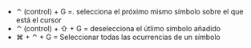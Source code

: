 - ⌃ (control) + G =. selecciona el próximo mismo símbolo sobre el que está el cursor
- ⌃ (control) + ⇧ + G = deselecciona el útlimo símbolo añadido
- ⌘ + ⌃ + G = Seleccionar todas las ocurrencias de un símbolo